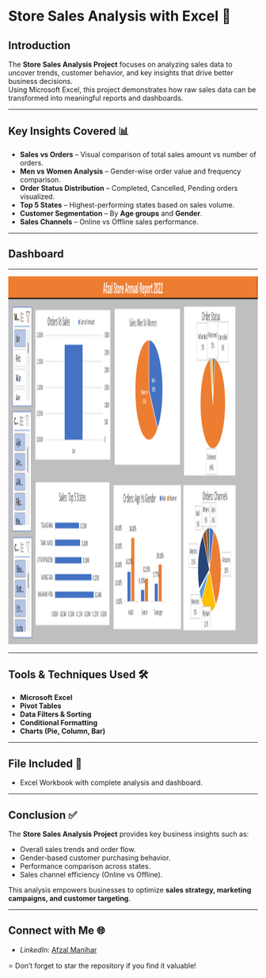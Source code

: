 # Store Sales Analysis with Excel 🛒
## Introduction  

The **Store Sales Analysis Project** focuses on analyzing sales data to uncover trends, customer behavior, and key insights that drive better business decisions.  
Using Microsoft Excel, this project demonstrates how raw sales data can be transformed into meaningful reports and dashboards.  

---

## Key Insights Covered 📊  

- **Sales vs Orders** – Visual comparison of total sales amount vs number of orders.  
- **Men vs Women Analysis** – Gender-wise order value and frequency comparison.  
- **Order Status Distribution** – Completed, Cancelled, Pending orders visualized.  
- **Top 5 States** – Highest-performing states based on sales volume.  
- **Customer Segmentation** – By **Age groups** and **Gender**.  
- **Sales Channels** – Online vs Offline sales performance.  

---

## Dashboard  

---
<img width="1325" height="743" src="https://github.com/AfzalManihar/Excel_Store_Sales_Analysis/blob/main/Store_Analysis_final_look.png" alt="Store Sales Dashboard"/>


---

## Tools & Techniques Used 🛠️  

- **Microsoft Excel**  
- **Pivot Tables**  
- **Data Filters & Sorting**  
- **Conditional Formatting**  
- **Charts (Pie, Column, Bar)**  

---

## File Included 📂  

- Excel Workbook with complete analysis and dashboard.  

---

## Conclusion ✅  

The **Store Sales Analysis Project** provides key business insights such as:  

- Overall sales trends and order flow.  
- Gender-based customer purchasing behavior.  
- Performance comparison across states.  
- Sales channel efficiency (Online vs Offline).  

This analysis empowers businesses to optimize **sales strategy, marketing campaigns, and customer targeting**.  

---

## Connect with Me 🌐  

- *LinkedIn*: [Afzal Manihar](https://www.linkedin.com/in/afzal-manihar-bb0183308)  

⭐ Don’t forget to star the repository if you find it valuable!  
